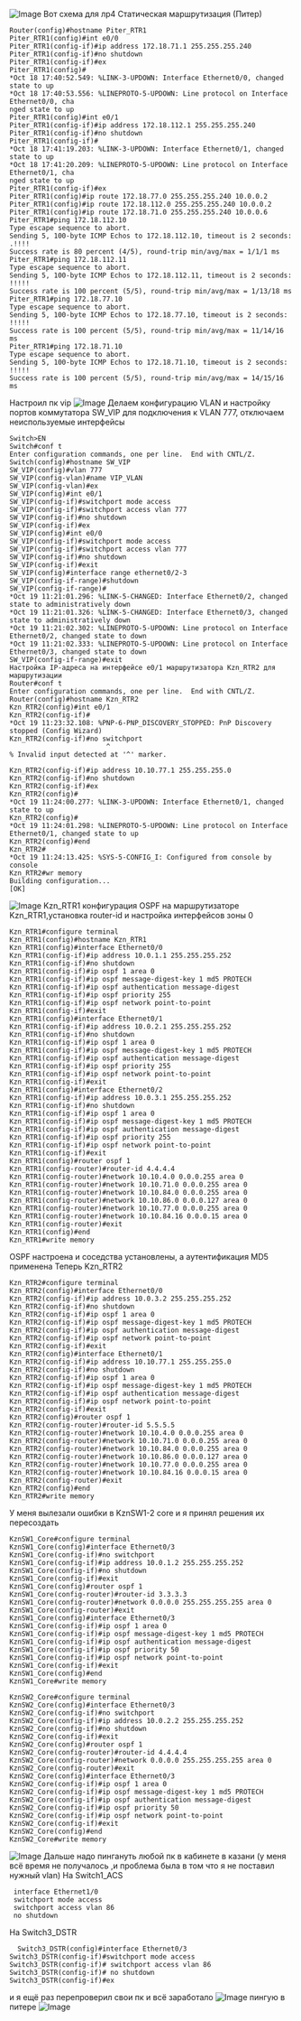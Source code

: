 ![Image](<https://github.com/Ro1FZ/Test-work-Sedinkin/blob/main/%D0%A1%D0%B5%D1%82%D0%B8/Pasted%20image%2020251018193314.png?raw=true>)
Вот схема для лр4
Cтатическая маршрутизация (Питер)
```
Router(config)#hostname Piter_RTR1
Piter_RTR1(config)#int e0/0
Piter_RTR1(config-if)#ip address 172.18.71.1 255.255.255.240
Piter_RTR1(config-if)#no shutdown
Piter_RTR1(config-if)#ex
Piter_RTR1(config)#
*Oct 18 17:40:52.549: %LINK-3-UPDOWN: Interface Ethernet0/0, changed state to up
*Oct 18 17:40:53.556: %LINEPROTO-5-UPDOWN: Line protocol on Interface Ethernet0/0, cha                                                                                                                        nged state to up
Piter_RTR1(config)#int e0/1
Piter_RTR1(config-if)#ip address 172.18.112.1 255.255.255.240
Piter_RTR1(config-if)#no shutdown
Piter_RTR1(config-if)#
*Oct 18 17:41:19.203: %LINK-3-UPDOWN: Interface Ethernet0/1, changed state to up
*Oct 18 17:41:20.209: %LINEPROTO-5-UPDOWN: Line protocol on Interface Ethernet0/1, cha                                                                                                                        nged state to up
Piter_RTR1(config-if)#ex
Piter_RTR1(config)#ip route 172.18.77.0 255.255.255.240 10.0.0.2
Piter_RTR1(config)#ip route 172.18.112.0 255.255.255.240 10.0.0.2
Piter_RTR1(config)#ip route 172.18.71.0 255.255.255.240 10.0.0.6
Piter_RTR1#ping 172.18.112.10
Type escape sequence to abort.
Sending 5, 100-byte ICMP Echos to 172.18.112.10, timeout is 2 seconds:
.!!!!
Success rate is 80 percent (4/5), round-trip min/avg/max = 1/1/1 ms
Piter_RTR1#ping 172.18.112.11
Type escape sequence to abort.
Sending 5, 100-byte ICMP Echos to 172.18.112.11, timeout is 2 seconds:
!!!!!
Success rate is 100 percent (5/5), round-trip min/avg/max = 1/13/18 ms
Piter_RTR1#ping 172.18.77.10
Type escape sequence to abort.
Sending 5, 100-byte ICMP Echos to 172.18.77.10, timeout is 2 seconds:
!!!!!
Success rate is 100 percent (5/5), round-trip min/avg/max = 11/14/16 ms
Piter_RTR1#ping 172.18.71.10
Type escape sequence to abort.
Sending 5, 100-byte ICMP Echos to 172.18.71.10, timeout is 2 seconds:
!!!!!
Success rate is 100 percent (5/5), round-trip min/avg/max = 14/15/16 ms

```
Настроил пк vip
![Image](<https://github.com/Ro1FZ/Test-work-Sedinkin/blob/main/%D0%A1%D0%B5%D1%82%D0%B8/Pasted%20image%2020251019140810.png?raw=true>)
Делаем конфигурацию VLAN и настройку портов коммутатора SW_VIP для подключения к VLAN 777, отключаем неиспользуемые интерфейсы
```
Switch>EN
Switch#conf t
Enter configuration commands, one per line.  End with CNTL/Z.
Switch(config)#hostname SW_VIP
SW_VIP(config)#vlan 777
SW_VIP(config-vlan)#name VIP_VLAN
SW_VIP(config-vlan)#ex
SW_VIP(config)#int e0/1
SW_VIP(config-if)#switchport mode access
SW_VIP(config-if)#switchport access vlan 777
SW_VIP(config-if)#no shutdown
SW_VIP(config-if)#ex
SW_VIP(config)#int e0/0
SW_VIP(config-if)#switchport mode access
SW_VIP(config-if)#switchport access vlan 777
SW_VIP(config-if)#no shutdown
SW_VIP(config-if)#exit
SW_VIP(config)#interface range ethernet0/2-3
SW_VIP(config-if-range)#shutdown
SW_VIP(config-if-range)#
*Oct 19 11:21:01.296: %LINK-5-CHANGED: Interface Ethernet0/2, changed state to administratively down
*Oct 19 11:21:01.326: %LINK-5-CHANGED: Interface Ethernet0/3, changed state to administratively down
*Oct 19 11:21:02.302: %LINEPROTO-5-UPDOWN: Line protocol on Interface Ethernet0/2, changed state to down
*Oct 19 11:21:02.333: %LINEPROTO-5-UPDOWN: Line protocol on Interface Ethernet0/3, changed state to down
SW_VIP(config-if-range)#exit
Настройка IP-адреса на интерфейсе e0/1 маршрутизатора Kzn_RTR2 для маршрутизации
Router#conf t
Enter configuration commands, one per line.  End with CNTL/Z.
Router(config)#hostname Kzn_RTR2
Kzn_RTR2(config)#int e0/1
Kzn_RTR2(config-if)#
*Oct 19 11:23:32.108: %PNP-6-PNP_DISCOVERY_STOPPED: PnP Discovery stopped (Config Wizard)
Kzn_RTR2(config-if)#no switchport
                        ^
% Invalid input detected at '^' marker.

Kzn_RTR2(config-if)#ip address 10.10.77.1 255.255.255.0
Kzn_RTR2(config-if)#no shutdown
Kzn_RTR2(config-if)#ex
Kzn_RTR2(config)#
*Oct 19 11:24:00.277: %LINK-3-UPDOWN: Interface Ethernet0/1, changed state to up
Kzn_RTR2(config)#
*Oct 19 11:24:01.298: %LINEPROTO-5-UPDOWN: Line protocol on Interface Ethernet0/1, changed state to up
Kzn_RTR2(config)#end
Kzn_RTR2#
*Oct 19 11:24:13.425: %SYS-5-CONFIG_I: Configured from console by console
Kzn_RTR2#wr memory
Building configuration...
[OK]
```
![Image](<https://github.com/Ro1FZ/Test-work-Sedinkin/blob/main/%D0%A1%D0%B5%D1%82%D0%B8/Pasted%20image%2020251019142547.png?raw=true>)
Kzn_RTR1 конфигурация OSPF на маршрутизаторе Kzn_RTR1,установка router-id и настройка интерфейсов зоны 0
```
Kzn_RTR1#configure terminal
Kzn_RTR1(config)#hostname Kzn_RTR1
Kzn_RTR1(config)#interface Ethernet0/0
Kzn_RTR1(config-if)#ip address 10.0.1.1 255.255.255.252
Kzn_RTR1(config-if)#no shutdown
Kzn_RTR1(config-if)#ip ospf 1 area 0
Kzn_RTR1(config-if)#ip ospf message-digest-key 1 md5 PROTECH
Kzn_RTR1(config-if)#ip ospf authentication message-digest
Kzn_RTR1(config-if)#ip ospf priority 255
Kzn_RTR1(config-if)#ip ospf network point-to-point
Kzn_RTR1(config-if)#exit
Kzn_RTR1(config)#interface Ethernet0/1
Kzn_RTR1(config-if)#ip address 10.0.2.1 255.255.255.252
Kzn_RTR1(config-if)#no shutdown
Kzn_RTR1(config-if)#ip ospf 1 area 0
Kzn_RTR1(config-if)#ip ospf message-digest-key 1 md5 PROTECH
Kzn_RTR1(config-if)#ip ospf authentication message-digest
Kzn_RTR1(config-if)#ip ospf priority 255
Kzn_RTR1(config-if)#ip ospf network point-to-point
Kzn_RTR1(config-if)#exit
Kzn_RTR1(config)#interface Ethernet0/2
Kzn_RTR1(config-if)#ip address 10.0.3.1 255.255.255.252
Kzn_RTR1(config-if)#no shutdown
Kzn_RTR1(config-if)#ip ospf 1 area 0
Kzn_RTR1(config-if)#ip ospf message-digest-key 1 md5 PROTECH
Kzn_RTR1(config-if)#ip ospf authentication message-digest
Kzn_RTR1(config-if)#ip ospf priority 255
Kzn_RTR1(config-if)#ip ospf network point-to-point
Kzn_RTR1(config-if)#exit
Kzn_RTR1(config)#router ospf 1
Kzn_RTR1(config-router)#router-id 4.4.4.4
Kzn_RTR1(config-router)#network 10.10.4.0 0.0.0.255 area 0
Kzn_RTR1(config-router)#network 10.10.71.0 0.0.0.255 area 0
Kzn_RTR1(config-router)#network 10.10.84.0 0.0.0.255 area 0
Kzn_RTR1(config-router)#network 10.10.86.0 0.0.0.127 area 0
Kzn_RTR1(config-router)#network 10.10.77.0 0.0.0.255 area 0
Kzn_RTR1(config-router)#network 10.10.84.16 0.0.0.15 area 0
Kzn_RTR1(config-router)#exit
Kzn_RTR1(config)#end
Kzn_RTR1#write memory

```
OSPF настроена и соседства установлены, а аутентификация MD5 применена
Теперь Kzn_RTR2
```
Kzn_RTR2#configure terminal
Kzn_RTR2(config)#interface Ethernet0/0
Kzn_RTR2(config-if)#ip address 10.0.3.2 255.255.255.252
Kzn_RTR2(config-if)#no shutdown
Kzn_RTR2(config-if)#ip ospf 1 area 0
Kzn_RTR2(config-if)#ip ospf message-digest-key 1 md5 PROTECH
Kzn_RTR2(config-if)#ip ospf authentication message-digest
Kzn_RTR2(config-if)#ip ospf network point-to-point
Kzn_RTR2(config-if)#exit
Kzn_RTR2(config)#interface Ethernet0/1
Kzn_RTR2(config-if)#ip address 10.10.77.1 255.255.255.0
Kzn_RTR2(config-if)#no shutdown
Kzn_RTR2(config-if)#ip ospf 1 area 0
Kzn_RTR2(config-if)#ip ospf message-digest-key 1 md5 PROTECH
Kzn_RTR2(config-if)#ip ospf authentication message-digest
Kzn_RTR2(config-if)#ip ospf network point-to-point
Kzn_RTR2(config-if)#exit
Kzn_RTR2(config)#router ospf 1
Kzn_RTR2(config-router)#router-id 5.5.5.5
Kzn_RTR2(config-router)#network 10.10.4.0 0.0.0.255 area 0
Kzn_RTR2(config-router)#network 10.10.71.0 0.0.0.255 area 0
Kzn_RTR2(config-router)#network 10.10.84.0 0.0.0.255 area 0
Kzn_RTR2(config-router)#network 10.10.86.0 0.0.0.127 area 0
Kzn_RTR2(config-router)#network 10.10.77.0 0.0.0.255 area 0
Kzn_RTR2(config-router)#network 10.10.84.16 0.0.0.15 area 0
Kzn_RTR2(config-router)#exit
Kzn_RTR2(config)#end
Kzn_RTR2#write memory
```
 У меня вылезали ошибки в  KznSW1-2 core и я принял решения их пересоздать
 ```
KznSW1_Core#configure terminal
KznSW1_Core(config)#interface Ethernet0/3
KznSW1_Core(config-if)#no switchport
KznSW1_Core(config-if)#ip address 10.0.1.2 255.255.255.252
KznSW1_Core(config-if)#no shutdown
KznSW1_Core(config-if)#exit
KznSW1_Core(config)#router ospf 1
KznSW1_Core(config-router)#router-id 3.3.3.3
KznSW1_Core(config-router)#network 0.0.0.0 255.255.255.255 area 0
KznSW1_Core(config-router)#exit
KznSW1_Core(config)#interface Ethernet0/3
KznSW1_Core(config-if)#ip ospf 1 area 0
KznSW1_Core(config-if)#ip ospf message-digest-key 1 md5 PROTECH
KznSW1_Core(config-if)#ip ospf authentication message-digest
KznSW1_Core(config-if)#ip ospf priority 50
KznSW1_Core(config-if)#ip ospf network point-to-point
KznSW1_Core(config-if)#exit
KznSW1_Core(config)#end
KznSW1_Core#write memory

KznSW2_Core#configure terminal
KznSW2_Core(config)#interface Ethernet0/3
KznSW2_Core(config-if)#no switchport
KznSW2_Core(config-if)#ip address 10.0.2.2 255.255.255.252
KznSW2_Core(config-if)#no shutdown
KznSW2_Core(config-if)#exit
KznSW2_Core(config)#router ospf 1
KznSW2_Core(config-router)#router-id 4.4.4.4
KznSW2_Core(config-router)#network 0.0.0.0 255.255.255.255 area 0
KznSW2_Core(config-router)#exit
KznSW2_Core(config)#interface Ethernet0/3
KznSW2_Core(config-if)#ip ospf 1 area 0
KznSW2_Core(config-if)#ip ospf message-digest-key 1 md5 PROTECH
KznSW2_Core(config-if)#ip ospf authentication message-digest
KznSW2_Core(config-if)#ip ospf priority 50
KznSW2_Core(config-if)#ip ospf network point-to-point
KznSW2_Core(config-if)#exit
KznSW2_Core(config)#end
KznSW2_Core#write memory
```
 
![Image](<https://github.com/Ro1FZ/Test-work-Sedinkin/blob/main/%D0%A1%D0%B5%D1%82%D0%B8/Pasted%20image%2020251019235041.png?raw=true>)
Дальше надо пингануть любой пк в кабинете в казани (у меня всё время не получалось ,и проблема была в том что я не поставил нужный vlan)
 На Switch1_ACS
```
 interface Ethernet1/0
 switchport mode access
 switchport access vlan 86
 no shutdown
```
  На Switch3_DSTR
```
  Switch3_DSTR(config)#interface Ethernet0/3
Switch3_DSTR(config-if)#switchport mode access
Switch3_DSTR(config-if)# switchport access vlan 86
Switch3_DSTR(config-if)# no shutdown
Switch3_DSTR(config-if)#ex
```
и я ещё раз перепроверил свои пк и всё заработало 
![Image](<https://github.com/Ro1FZ/Test-work-Sedinkin/blob/main/%D0%A1%D0%B5%D1%82%D0%B8/Pasted%20image%2020251020085617.png?raw=true>)
пингую в питере
![Image](<https://github.com/Ro1FZ/Test-work-Sedinkin/blob/main/%D0%A1%D0%B5%D1%82%D0%B8/Pasted%20image%2020251019224543.png?raw=true>)